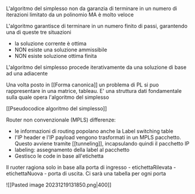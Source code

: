 L'algoritmo del simplesso non da garanzia di terminare in un numero di iterazioni limitato da un polinomio MA è molto veloce 

L'algoritmo garantisce di terminare in un numero finito di passi, garantendo una di queste tre situazioni
- la soluzione corrente è ottima
- NON esiste una soluzione ammissibile
- NON esiste soluzione ottima finita

L'algoritmo del simplesso procede iterativamente da una soluzione di base ad una adiacente

Una volta posto in [[Forma canonica]] un problema di PL si puo rappresentare in una matrice, tableau.
E' una struttura dati fondamentale sulla quale opera l'algoritmo del simplesso

[[Pseudocodice algoritmo del simplesso]]

Router non convenzionale (MPLS) differenze:
- le informazioni di routing popolano anche la Label switching table
- l'IP header e l'IP payload vengono trasformati in un MPLS pacchetto. Questo avviene tramite [[tunneling]], incapsulando quindi il pacchetto IP
- labeling: assegnamento della label al pacchetto
- Gestisco le code in base all'etichetta

Il ruoter ragiona solo in base alla porta di ingresso - etichettaRilevata - etichettaNuova - porta di uscita. Ci sarà una tabella per ogni porta

![[Pasted image 20231219131850.png|400]]
